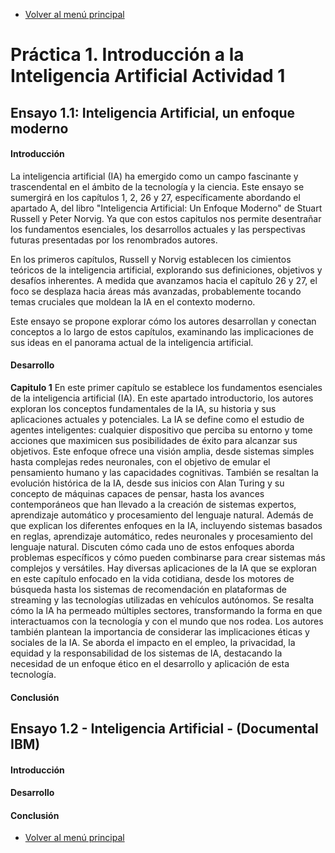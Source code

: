 - [Volver al menú principal](README.md)
  
# Práctica 1. Introducción a la Inteligencia Artificial Actividad 1
## Ensayo 1.1: Inteligencia Artificial, un enfoque moderno

#### Introducción 
La inteligencia artificial (IA) ha emergido como un campo fascinante y trascendental en el ámbito de la tecnología y la ciencia. Este ensayo se sumergirá en los capítulos 1, 2, 26 y 27, específicamente abordando el apartado A, del libro "Inteligencia Artificial: Un Enfoque Moderno" de Stuart Russell y Peter Norvig. Ya que con estos capitulos nos permite desentrañar los fundamentos esenciales, los desarrollos actuales y las perspectivas futuras presentadas por los renombrados autores.

En los primeros capítulos, Russell y Norvig establecen los cimientos teóricos de la inteligencia artificial, explorando sus definiciones, objetivos y desafíos inherentes. A medida que avanzamos hacia el capítulo 26 y 27, el foco se desplaza hacia áreas más avanzadas, probablemente tocando temas cruciales que moldean la IA en el contexto moderno.

Este ensayo se propone explorar cómo los autores desarrollan y conectan conceptos a lo largo de estos capítulos, examinando las implicaciones de sus ideas en el panorama actual de la inteligencia artificial.

#### Desarrollo
**Capitulo 1**
En este primer capítulo se establece los fundamentos esenciales de la inteligencia artificial (IA). En este apartado introductorio, los autores exploran los conceptos fundamentales de la IA, su historia y sus aplicaciones actuales y potenciales.
La IA se define como el estudio de agentes inteligentes: cualquier dispositivo que perciba su entorno y tome acciones que maximicen sus posibilidades de éxito para alcanzar sus objetivos. Este enfoque ofrece una visión amplia, desde sistemas simples hasta complejas redes neuronales, con el objetivo de emular el pensamiento humano y las capacidades cognitivas.
También se resaltan la evolución histórica de la IA, desde sus inicios con Alan Turing y su concepto de máquinas capaces de pensar, hasta los avances contemporáneos que han llevado a la creación de sistemas expertos, aprendizaje automático y procesamiento del lenguaje natural. Además de que explican los diferentes enfoques en la IA, incluyendo sistemas basados en reglas, aprendizaje automático, redes neuronales y procesamiento del lenguaje natural. Discuten cómo cada uno de estos enfoques aborda problemas específicos y cómo pueden combinarse para crear sistemas más complejos y versátiles.
Hay diversas aplicaciones de la IA que se exploran en este capítulo enfocado en la vida cotidiana, desde los motores de búsqueda hasta los sistemas de recomendación en plataformas de streaming y las tecnologías utilizadas en vehículos autónomos. Se resalta cómo la IA ha permeado múltiples sectores, transformando la forma en que interactuamos con la tecnología y con el mundo que nos rodea.
Los autores también plantean la importancia de considerar las implicaciones éticas y sociales de la IA. Se aborda el impacto en el empleo, la privacidad, la equidad y la responsabilidad de los sistemas de IA, destacando la necesidad de un enfoque ético en el desarrollo y aplicación de esta tecnología.

#### Conclusión


## Ensayo 1.2 - Inteligencia Artificial - (Documental IBM) 

#### Introducción 

#### Desarrollo 

#### Conclusión



- [Volver al menú principal](README.md)